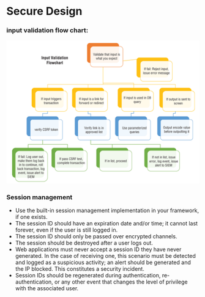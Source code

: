 # Secure Design

### input validation flow chart:
![input validation](../img/6.png)

### Session management
- Use the built-in session management implementation in your framework, if one exists.
- The session ID should have an expiration date and/or time; it cannot last forever, even
if the user is still logged in.
- The session ID should only be passed over encrypted channels.
- The session should be destroyed after a user logs out.
- Web applications must never accept a session ID they have never generated. In the
case of receiving one, this scenario must be detected and logged as a suspicious
activity; an alert should be generated and the IP blocked. This constitutes a security
incident.
- Session IDs should be regenerated during authentication, re-authentication, or any
other event that changes the level of privilege with the associated user.
